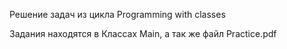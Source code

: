 Решение задач из цикла Programming with classes

Задания находятся в Классах Main, а так же файл Practice.pdf
